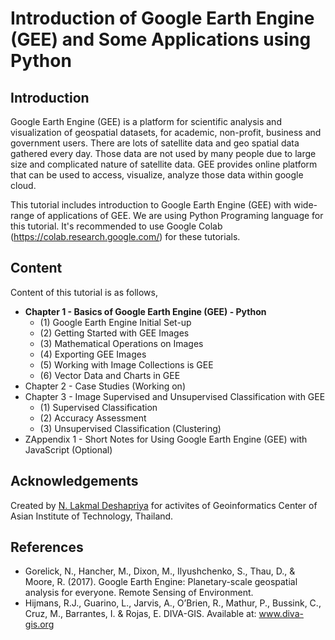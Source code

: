 # Introduction of Google Earth Engine (GEE) and Some Applications using Python

## Introduction

Google Earth Engine (GEE) is a platform for scientific analysis and visualization of geospatial datasets, for academic, non-profit, business and government users. There are lots of satellite data and geo spatial data gathered every day. Those data are not used by many people due to large size and complicated nature of satellite data. GEE provides online platform that can be used to access, visualize, analyze those data within google cloud.

This tutorial includes introduction to Google Earth Engine (GEE) with wide-range of applications of GEE. We are using Python Programing language for this tutorial. It's recommended to use Google Colab (https://colab.research.google.com/) for these tutorials.

## Content

Content of this tutorial is as follows,
* __Chapter 1 - Basics of Google Earth Engine (GEE) - Python__
  * (1) Google Earth Engine Initial Set-up
  * (2) Getting Started with GEE Images
  * (3) Mathematical Operations on Images
  * (4) Exporting GEE Images
  * (5) Working with Image Collections is GEE
  * (6) Vector Data and Charts in GEE
* Chapter 2 - Case Studies (Working on)
* Chapter 3 - Image Supervised and Unsupervised Classification with GEE
  * (1) Supervised Classification
  * (2) Accuracy Assessment
  * (3) Unsupervised Classification (Clustering)
 * ZAppendix 1 - Short Notes for Using Google Earth Engine (GEE) with JavaScript (Optional)

## Acknowledgements

Created by [N. Lakmal Deshapriya](https://github.com/lakmalnd) for activites of Geoinformatics Center of Asian Institute of Technology, Thailand.

## References 
* Gorelick, N., Hancher, M., Dixon, M., Ilyushchenko, S., Thau, D., & Moore, R. (2017). Google Earth Engine: Planetary-scale geospatial analysis for everyone. Remote Sensing of Environment.
* Hijmans, R.J., Guarino, L., Jarvis, A., O’Brien, R., Mathur, P., Bussink, C., Cruz, M., Barrantes, I. & Rojas, E. DIVA-GIS. Available at: www.diva-gis.org
